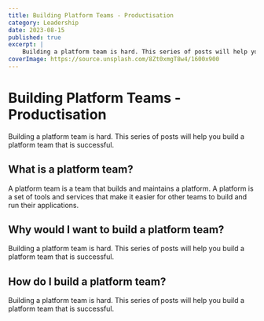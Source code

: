 ```yaml
---
title: Building Platform Teams - Productisation
category: Leadership
date: 2023-08-15
published: true
excerpt: |
    Building a platform team is hard. This series of posts will help you build a platform team that is successful.
coverImage: https://source.unsplash.com/8Zt0xmgT8w4/1600x900
---
```


# Building Platform Teams - Productisation

Building a platform team is hard. This series of posts will help you build a platform team that is successful.

## What is a platform team?

A platform team is a team that builds and maintains a platform. A platform is a set of tools and services that make it easier for other teams to build and run their applications.

## Why would I want to build a platform team?

Building a platform team is hard. This series of posts will help you build a platform team that is successful.

## How do I build a platform team?

Building a platform team is hard. This series of posts will help you build a platform team that is successful.